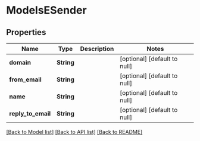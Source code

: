 # ModelsESender

## Properties
Name | Type | Description | Notes
------------ | ------------- | ------------- | -------------
**domain** | **String** |  | [optional] [default to null]
**from_email** | **String** |  | [optional] [default to null]
**name** | **String** |  | [optional] [default to null]
**reply_to_email** | **String** |  | [optional] [default to null]

[[Back to Model list]](../README.md#documentation-for-models) [[Back to API list]](../README.md#documentation-for-api-endpoints) [[Back to README]](../README.md)


